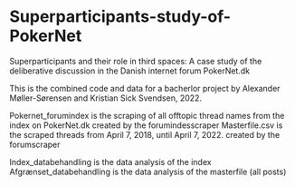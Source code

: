 # Superparticipants-study-of-PokerNet
Superparticipants and their role in third spaces: A case study of the deliberative discussion in the Danish internet forum PokerNet.dk

This is the combined code and data for a bacherlor project by Alexander Møller-Sørensen and Kristian Sick Svendsen, 2022.

Pokernet_forumindex is the scraping of all offtopic thread names from the index on PokerNet.dk created by the forumindesscraper
Masterfile.csv is the scraped threads from April 7, 2018, until April 7, 2022. created by the forumscraper


Index_databehandling is the data analysis of the index
Afgrænset_databehandling is the data analysis of the masterfile (all posts)

